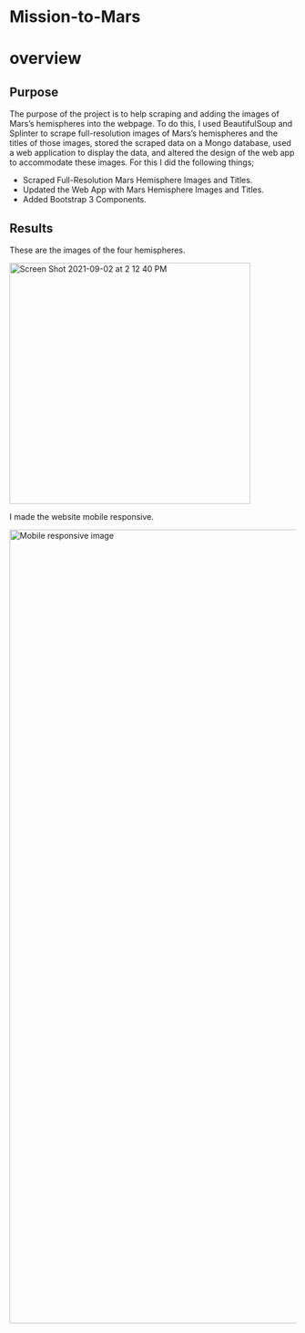 # Mission-to-Mars
# overview
## Purpose
The purpose of the project is to help scraping and adding the images of Mars’s hemispheres into the webpage. To do this, I used BeautifulSoup and Splinter to scrape full-resolution images of Mars’s hemispheres and the titles of those images, stored the scraped data on a Mongo database, used a web application to display the data, and altered the design of the web app to accommodate these images.
 For this I did the following things;
 - Scraped Full-Resolution Mars Hemisphere Images and Titles.
 - Updated the Web App with Mars Hemisphere Images and Titles.
 - Added Bootstrap 3 Components.

## Results
These are the images of the four hemispheres.


<img width="423" alt="Screen Shot 2021-09-02 at 2 12 40 PM" src="https://user-images.githubusercontent.com/85364095/131916946-9fb47b0c-81cd-47ec-925c-80d97effd851.png">

I made the website mobile responsive.


<img width="1393" alt="Mobile responsive image" src="https://user-images.githubusercontent.com/85364095/131917097-1a27aac0-a1b9-4b0b-8cad-27a3494a2b74.png">





















